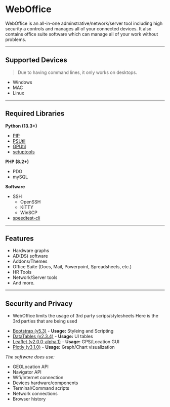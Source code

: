 # WebOffice
WebOffice is an all-in-one adminstrative/network/server tool including high security a controls and manages all of your connected devices. It also contains office suite software which can manage all of your work without problems.

***

## Supported Devices
> Due to having command lines, it only works on desktops.
* Windows
* MAC 
* Linux

***

## Required Libraries

**Python (13.3+)**
* [PIP](https://github.com/pypa/pip)
* [PSUtil](https://github.com/giampaolo/psutil)
* [GPUtil](https://github.com/anderskm/gputil)
* [setuptools](https://github.com/pypa/setuptools)

**PHP (8.2+)**
* PDO
* mySQL

**Software**
* SSH
  * OpenSSH
  * KiTTY
  * WinSCP
* [speedtest-cli](https://github.com/sivel/speedtest-cli) 
***
## Features
* Hardware graphs
* AD(DS) software
* Addons/Themes
* Office Suite (Docs, Mail, Powerpoint, Spreadsheets, etc.)
* HR Tools
* Network/Server tools
* And more.

***

## Security and Privacy
* WebOffice limits the usage of 3rd party scrips/stylesheets
Here is the 3rd parties that are being used
- [Bootstrap (v5.3)](https://getbootstrap.com/) - **Usage:** Styleing and Scripting
- [DataTables (v2.3.4)](https://datatables.net/) - **Usage:** UI tables
- [Leaflet (v2.0.0-alpha.1)](https://leafletjs.com/) - **Usage:** GPS/Location GUI
- [Plotly (v3.1.0)](https://plotly.com/) - **Usage:** Graph/Chart visualization

_The software does use:_
- GEOLocation API
- Navigator API
- Wifi/Internet connection
- Devices hardware/components
- Terminal/Command scripts
- Network connections
- Browser history

